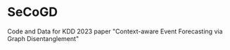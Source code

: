 # SeCoGD
Code and Data for KDD 2023 paper "Context-aware Event Forecasting via Graph Disentanglement"
